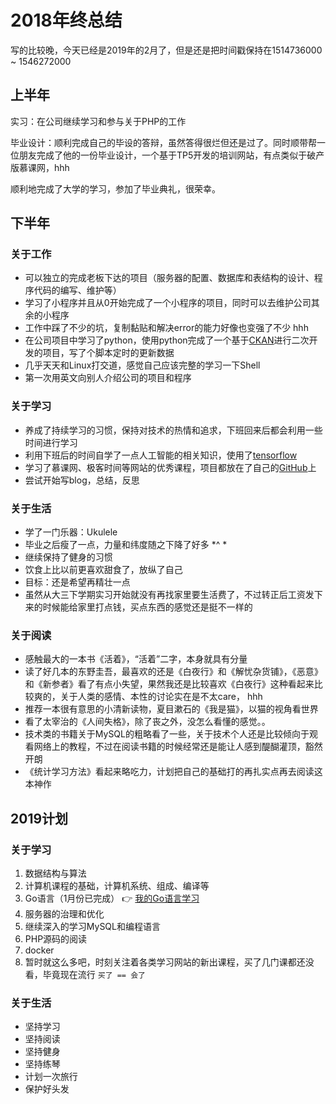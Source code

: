 # 2018年终总结
写的比较晚，今天已经是2019年的2月了，但是还是把时间戳保持在1514736000 ~ 1546272000

## 上半年
实习：在公司继续学习和参与关于PHP的工作

毕业设计：顺利完成自己的毕设的答辩，虽然答得很烂但还是过了。同时顺带帮一位朋友完成了他的一份毕业设计，一个基于TP5开发的培训网站，有点类似于破产版慕课网，hhh

顺利地完成了大学的学习，参加了毕业典礼，很荣幸。

## 下半年
### 关于工作
- 可以独立的完成老板下达的项目（服务器的配置、数据库和表结构的设计、程序代码的编写、维护等）
- 学习了小程序并且从0开始完成了一个小程序的项目，同时可以去维护公司其余的小程序
- 工作中踩了不少的坑，复制黏贴和解决error的能力好像也变强了不少 hhh
- 在公司项目中学习了python，使用python完成了一个基于[CKAN](https://github.com/ckan/ckan)进行二次开发的项目，写了个脚本定时的更新数据
- 几乎天天和Linux打交道，感觉自己应该完整的学习一下Shell
- 第一次用英文向别人介绍公司的项目和程序

### 关于学习
- 养成了持续学习的习惯，保持对技术的热情和追求，下班回来后都会利用一些时间进行学习
- 利用下班后的时间自学了一点人工智能的相关知识，使用了[tensorflow](https://github.com/ltf9651/tensorflow-learning)
- 学习了慕课网、极客时间等网站的优秀课程，项目都放在了自己的[GitHub](https://github.com/ltf9651)上
- 尝试开始写blog，总结，反思

### 关于生活
- 学了一门乐器：Ukulele
- 毕业之后瘦了一点，力量和纬度随之下降了好多 *^ *
- 继续保持了健身的习惯
- 饮食上比以前更喜欢甜食了，放纵了自己
- 目标：还是希望再精壮一点
- 虽然从大三下学期实习开始就没有再找家里要生活费了，不过转正后工资发下来的时候能给家里打点钱，买点东西的感觉还是挺不一样的

### 关于阅读
- 感触最大的一本书《活着》，“活着”二字，本身就具有分量
- 读了好几本的东野圭吾，最喜欢的还是《白夜行》和《解忧杂货铺》，《恶意》和《新参者》看了有点小失望，果然我还是比较喜欢《白夜行》这种看起来比较爽的，关于人类的感情、本性的讨论实在是不太care， hhh
- 推荐一本很有意思的小清新读物，夏目漱石的《我是猫》，以猫的视角看世界
- 看了太宰治的《人间失格》，除了丧之外，没怎么看懂的感觉。。
- 技术类的书籍关于MySQL的粗略看了一些，关于技术个人还是比较倾向于观看网络上的教程，不过在阅读书籍的时候经常还是能让人感到醍醐灌顶，豁然开朗
- 《统计学习方法》看起来略吃力，计划把自己的基础打的再扎实点再去阅读这本神作

## 2019计划

### 关于学习
1. 数据结构与算法
1. 计算机课程的基础，计算机系统、组成、编译等
1. Go语言（1月份已完成） 👉 [我的Go语言学习](https://github.com/ltf9651/My_Go_Study)
1. 服务器的治理和优化
1. 继续深入的学习MySQL和编程语言
1. PHP源码的阅读
1. docker
1. 暂时就这么多吧，时刻关注着各类学习网站的新出课程，买了几门课都还没看，毕竟现在流行 `买了 == 会了`

### 关于生活
- 坚持学习
- 坚持阅读
- 坚持健身
- 坚持练琴
- 计划一次旅行
- 保护好头发